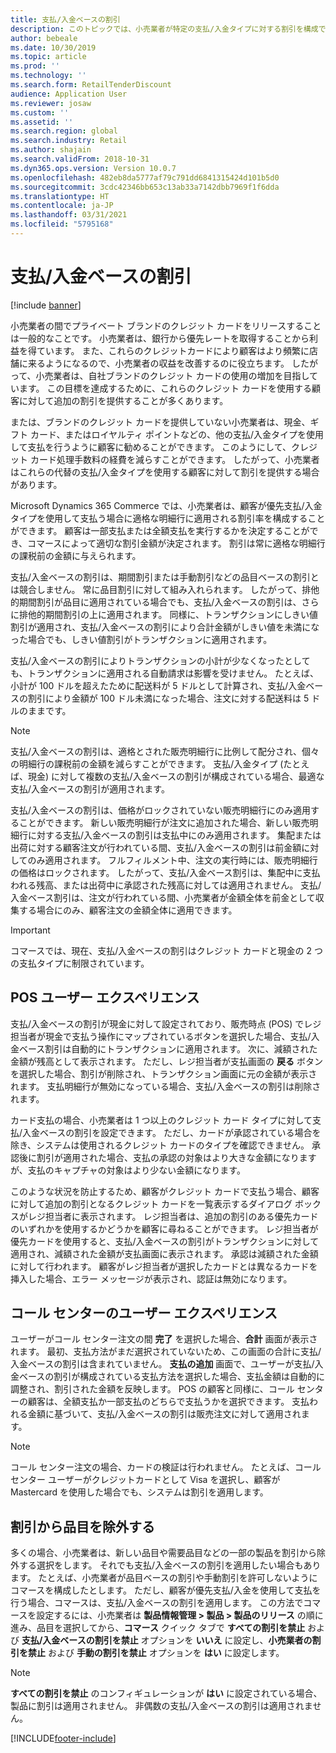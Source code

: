 ```yaml
---
title: 支払/入金ベースの割引
description: このトピックでは、小売業者が特定の支払/入金タイプに対する割引を構成できるようにする機能の概要を示します。
author: bebeale
ms.date: 10/30/2019
ms.topic: article
ms.prod: ''
ms.technology: ''
ms.search.form: RetailTenderDiscount
audience: Application User
ms.reviewer: josaw
ms.custom: ''
ms.assetid: ''
ms.search.region: global
ms.search.industry: Retail
ms.author: shajain
ms.search.validFrom: 2018-10-31
ms.dyn365.ops.version: Version 10.0.7
ms.openlocfilehash: 482eb8da5777af79c791dd6841315424d101b5d0
ms.sourcegitcommit: 3cdc42346bb653c13ab33a7142dbb7969f1f6dda
ms.translationtype: HT
ms.contentlocale: ja-JP
ms.lasthandoff: 03/31/2021
ms.locfileid: "5795168"
---
```

# <a name="tender-based-discounts"></a>支払/入金ベースの割引

[!include [banner](includes/banner.md)]


小売業者の間でプライベート ブランドのクレジット カードをリリースすることは一般的なことです。 小売業者は、銀行から優先レートを取得することから利益を得ています。 また、これらのクレジットカードにより顧客はより頻繁に店舗に来るようになるので、小売業者の収益を改善するのに役立ちます。 したがって、小売業者は、自社ブランドのクレジット カードの使用の増加を目指しています。 この目標を達成するために、これらのクレジット カードを使用する顧客に対して追加の割引を提供することが多くあります。

または、ブランドのクレジット カードを提供していない小売業者は、現金、ギフト カード、またはロイヤルティ ポイントなどの、他の支払/入金タイプを使用して支払を行うように顧客に勧めることができます。 このようにして、クレジット カード処理手数料の経費を減らすことができます。 したがって、小売業者はこれらの代替の支払/入金タイプを使用する顧客に対して割引を提供する場合があります。

Microsoft Dynamics 365 Commerce では、小売業者は、顧客が優先支払/入金タイプを使用して支払う場合に適格な明細行に適用される割引率を構成することができます。 顧客は一部支払または全額支払を実行するかを決定することができ、コマースによって適切な割引金額が決定されます。 割引は常に適格な明細行の課税前の金額に与えられます。

支払/入金ベースの割引は、期間割引または手動割引などの品目ベースの割引とは競合しません。 常に品目割引に対して組み入れられます。 したがって、排他的期間割引が品目に適用されている場合でも、支払/入金ベースの割引は、さらに排他的期間割引の上に適用されます。 同様に、トランザクションにしきい値割引が適用され、支払/入金ベースの割引により合計金額がしきい値を未満になった場合でも、しきい値割引がトランザクションに適用されます。

支払/入金ベースの割引によりトランザクションの小計が少なくなったとしても、トランザクションに適用される自動請求は影響を受けません。 たとえば、小計が 100 ドルを超えたために配送料が 5 ドルとして計算され、支払/入金ベースの割引により金額が 100 ドル未満になった場合、注文に対する配送料は 5 ドルのままです。


> [!NOTE]
> 支払/入金ベースの割引は、適格とされた販売明細行に比例して配分され、個々の明細行の課税前の金額を減らすことができます。 支払/入金タイプ (たとえば、現金) に対して複数の支払/入金ベースの割引が構成されている場合、最適な支払/入金ベースの割引が適用されます。

支払/入金ベースの割引は、価格がロックされていない販売明細行にのみ適用することができます。 新しい販売明細行が注文に追加された場合、新しい販売明細行に対する支払/入金ベースの割引は支払中にのみ適用されます。 集配または出荷に対する顧客注文が行われている間、支払/入金ベースの割引は前金額に対してのみ適用されます。 フルフィルメント中、注文の実行時には、販売明細行の価格はロックされます。 したがって、支払/入金ベース割引は、集配中に支払われる残高、または出荷中に承認された残高に対しては適用されません。 支払/入金ベース割引は、注文が行われている間、小売業者が金額全体を前金として収集する場合にのみ、顧客注文の金額全体に適用できます。

> [!IMPORTANT]
> コマースでは、現在、支払/入金ベースの割引はクレジット カードと現金の 2 つの支払タイプに制限されています。

## <a name="pos-user-experience"></a>POS ユーザー エクスペリエンス

支払/入金ベースの割引が現金に対して設定されており、販売時点 (POS) でレジ担当者が現金で支払う操作にマップされているボタンを選択した場合、支払/入金ベース割引は自動的にトランザクションに適用されます。 次に、減額された金額が残高として表示されます。 ただし、レジ担当者が支払画面の **戻る** ボタンを選択した場合、割引が削除され、トランザクション画面に元の金額が表示されます。 支払明細行が無効になっている場合、支払/入金ベースの割引は削除されます。

カード支払の場合、小売業者は 1 つ以上のクレジット カード タイプに対して支払/入金ベースの割引を設定できます。 ただし、カードが承認されている場合を除き、システムは使用されるクレジット カードのタイプを確認できません。 承認後に割引が適用された場合、支払の承認の対象はより大きな金額になりますが、支払のキャプチャの対象はより少ない金額になります。

このような状況を防止するため、顧客がクレジット カードで支払う場合、顧客に対して追加の割引となるクレジット カードを一覧表示するダイアログ ボックスがレジ担当者に表示されます。 レジ担当者は、追加の割引のある優先カードのいずれかを使用するかどうかを顧客に尋ねることができます。 レジ担当者が優先カードを使用すると、支払/入金ベースの割引がトランザクションに対して適用され、減額された金額が支払画面に表示されます。 承認は減額された金額に対して行われます。 顧客がレジ担当者が選択したカードとは異なるカードを挿入した場合、エラー メッセージが表示され、認証は無効になります。


## <a name="call-center-user-experience"></a>コール センターのユーザー エクスペリエンス

ユーザーがコール センター注文の間 **完了** を選択した場合、**合計** 画面が表示されます。 最初、支払方法がまだ選択されていないため、この画面の合計に支払/入金ベースの割引は含まれていません。 **支払の追加** 画面で、ユーザーが支払/入金ベースの割引が構成されている支払方法を選択した場合、支払金額は自動的に調整され、割引された金額を反映します。 POS の顧客と同様に、コール センターの顧客は、全額支払か一部支払のどちらで支払うかを選択できます。 支払われる金額に基づいて、支払/入金ベースの割引は販売注文に対して適用されます。

> [!NOTE]
> コール センター注文の場合、カードの検証は行われません。 たとえば、コール センター ユーザーがクレジットカードとして Visa を選択し、顧客が Mastercard を使用した場合でも、システムは割引を適用します。

## <a name="exclude-items-from-discounts"></a>割引から品目を除外する

多くの場合、小売業者は、新しい品目や需要品目などの一部の製品を割引から除外する選択をします。 それでも支払/入金ベースの割引を適用したい場合もあります。 たとえば、小売業者が品目ベースの割引や手動割引を許可しないようにコマースを構成したとします。 ただし、顧客が優先支払/入金を使用して支払を行う場合、コマースは、支払/入金ベースの割引を適用します。 この方法でコマースを設定するには、小売業者は **製品情報管理 > 製品 > 製品のリリース** の順に進み、品目を選択してから、**コマース** クイック タブで **すべての割引を禁止** および **支払/入金ベースの割引を禁止** オプションを **いいえ** に設定し、**小売業者の割引を禁止** および **手動の割引を禁止** オプションを **はい** に設定します。

> [!NOTE]
> **すべての割引を禁止** のコンフィギュレーションが **はい** に設定されている場合、製品に割引は適用されません。 非偶数の支払/入金ベースの割引は適用されません。


[!INCLUDE[footer-include](../includes/footer-banner.md)]